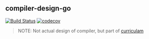 ## compiler-design-go

[![Build Status](https://travis-ci.com/Marvin9/compiler-design-go.svg?branch=master)](https://travis-ci.com/Marvin9/compiler-design-go)
[![codecov](https://codecov.io/gh/Marvin9/compiler-design-go/branch/master/graph/badge.svg)](https://codecov.io/gh/Marvin9/compiler-design-go)

> NOTE: Not actual design of compiler, but part of [curriculam](https://www.gtu.ac.in/syllabus/NEW%20BE/Sem7/2170701.pdf)